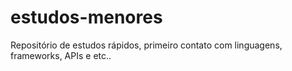 # estudos-menores

Repositório de estudos rápidos, primeiro contato com linguagens, frameworks, APIs e etc..